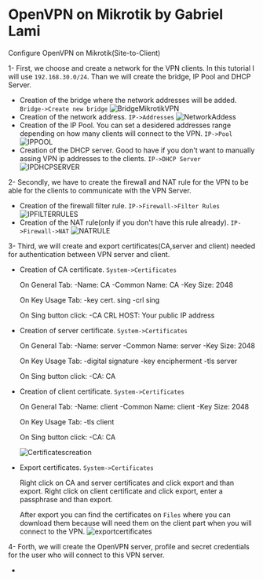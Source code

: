 # OpenVPN on Mikrotik by Gabriel Lami
Configure OpenVPN on Mikrotik(Site-to-Client)

1- First, we choose and create a network for the VPN clients. In this tutorial I will use `192.168.30.0/24`. Than we will create the bridge, IP Pool and DHCP Server.

 - Creation of the bridge where the network addresses will be added. `Bridge->Create new bridge`
![BridgeMikrotikVPN](https://user-images.githubusercontent.com/44748406/192095424-419f230b-a815-4f8e-9ee6-553b7cc6f7d7.png)
 - Creation of the network address. `IP->Addresses`
![NetworkAddess](https://user-images.githubusercontent.com/44748406/192097740-679f4df2-b144-416e-ba6c-08247b2cd722.png)
 - Creation of the IP Pool. You can set a desidered addresses range depending on how many clients will connect to the VPN. `IP->Pool`
![IPPOOL](https://user-images.githubusercontent.com/44748406/192097055-2a06074c-a66a-48a7-9ef4-022a829135a5.png)
 - Creation of the DHCP server. Good to have if you don't want to manually assing VPN ip addresses to the clients. `IP->DHCP Server`
![IPDHCPSERVER](https://user-images.githubusercontent.com/44748406/192097000-25147c4a-a62e-445a-a22b-682e6f744eab.png)

2- Secondly, we have to create the firewall and NAT rule for the VPN to be able for the clients to communicate with the VPN Server.

- Creation of the firewall filter rule. `IP->Firewall->Filter Rules`
![IPFILTERRULES](https://user-images.githubusercontent.com/44748406/192097762-349de4da-9a68-4963-b814-3b333d9c7eae.png)
- Creation of the NAT rule(only if you don't have this rule already). `IP->Firewall->NAT`
![NATRULE](https://user-images.githubusercontent.com/44748406/192098130-ac7b040a-7afe-4d5c-94d7-da9df854b818.png)

3- Third, we will create and export certificates(CA,server and client) needed for authentication between VPN server and client.

- Creation of CA certificate. `System->Certificates`

  On General Tab:
   -Name: CA
   -Common Name: CA
   -Key Size: 2048
  
  On Key Usage Tab:
   -key cert. sing
   -crl sing
  
  On Sing button click:
   -CA CRL HOST: Your public IP address
  
- Creation of server certificate. `System->Certificates`
  
  On General Tab:
   -Name: server
   -Common Name: server
   -Key Size: 2048
  
  On Key Usage Tab:
   -digital signature
   -key encipherment
   -tls server
  
  On Sing button click:
   -CA: CA

- Creation of client certificate. `System->Certificates`
  
  On General Tab:
   -Name: client
   -Common Name: client
   -Key Size: 2048
  
  On Key Usage Tab:
   -tls client
  
  On Sing button click:
   -CA: CA
  
   ![Certificatescreation](https://user-images.githubusercontent.com/44748406/192099452-94fbe97e-a68a-44ad-b6f2-442fb5ff0f8f.png)

- Export certificates. `System->Certificates`

  Right click on CA and server certificates and click export and than export.
  Right click on client certificate and click export, enter a passphrase and than export.
  
  After export you can find the certificates on `Files` where you can download them because will need them on the client part when you will connect to the VPN.
  ![exportcertificates](https://user-images.githubusercontent.com/44748406/192100024-4636e14b-fa4b-47e8-b5e2-a03470c115dc.png)
  
 4- Forth, we will create the OpenVPN server, profile and secret credentials for the user who will connect to this VPN server.
 
  - 
